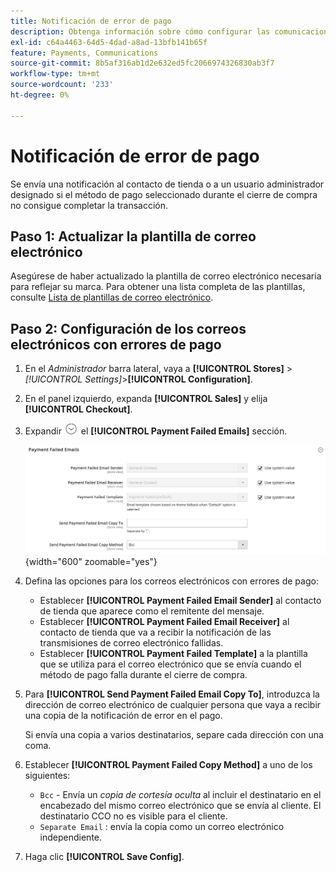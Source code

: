 ```yaml
---
title: Notificación de error de pago
description: Obtenga información sobre cómo configurar las comunicaciones por correo electrónico para un método de pago que no complete una transacción.
exl-id: c64a4463-64d5-4dad-a8ad-13bfb141b65f
feature: Payments, Communications
source-git-commit: 8b5af316ab1d2e632ed5fc2066974326830ab3f7
workflow-type: tm+mt
source-wordcount: '233'
ht-degree: 0%

---
```


# Notificación de error de pago

Se envía una notificación al contacto de tienda o a un usuario administrador designado si el método de pago seleccionado durante el cierre de compra no consigue completar la transacción.

## Paso 1: Actualizar la plantilla de correo electrónico

Asegúrese de haber actualizado la plantilla de correo electrónico necesaria para reflejar su marca. Para obtener una lista completa de las plantillas, consulte [Lista de plantillas de correo electrónico](../systems/email-templates.md#email-template-list).

## Paso 2: Configuración de los correos electrónicos con errores de pago

1. En el _Administrador_ barra lateral, vaya a **[!UICONTROL Stores]** > _[!UICONTROL Settings]_>**[!UICONTROL Configuration]**.

1. En el panel izquierdo, expanda **[!UICONTROL Sales]** y elija **[!UICONTROL Checkout]**.

1. Expandir ![Selector de expansión](../assets/icon-display-expand.png) el **[!UICONTROL Payment Failed Emails]** sección.

   ![Correos electrónicos con errores de pago](../configuration-reference/sales/assets/checkout-payment-failed-emails.png){width="600" zoomable="yes"}

1. Defina las opciones para los correos electrónicos con errores de pago:

   - Establecer **[!UICONTROL Payment Failed Email Sender]** al contacto de tienda que aparece como el remitente del mensaje.
   - Establecer **[!UICONTROL Payment Failed Email Receiver]** al contacto de tienda que va a recibir la notificación de las transmisiones de correo electrónico fallidas.
   - Establecer **[!UICONTROL Payment Failed Template]** a la plantilla que se utiliza para el correo electrónico que se envía cuando el método de pago falla durante el cierre de compra.

1. Para **[!UICONTROL Send Payment Failed Email Copy To]**, introduzca la dirección de correo electrónico de cualquier persona que vaya a recibir una copia de la notificación de error en el pago.

   Si envía una copia a varios destinatarios, separe cada dirección con una coma.

1. Establecer **[!UICONTROL Payment Failed Copy Method]** a uno de los siguientes:

   - `Bcc` - Envía un _copia de cortesía oculta_ al incluir el destinatario en el encabezado del mismo correo electrónico que se envía al cliente. El destinatario CCO no es visible para el cliente.
   - `Separate Email` : envía la copia como un correo electrónico independiente.

1. Haga clic **[!UICONTROL Save Config]**.

